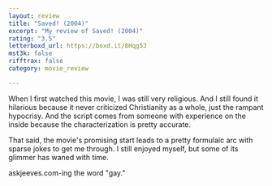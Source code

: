 ```yaml
---
layout: review
title: "Saved! (2004)"
excerpt: "My review of Saved! (2004)"
rating: "3.5"
letterboxd_url: https://boxd.it/8Hqg5J
mst3k: false
rifftrax: false
category: movie_review

---
```


When I first watched this movie, I was still very religious. And I still found it hilarious because it never criticized Christianity as a whole, just the rampant hypocrisy. And the script comes from someone with experience on the inside because the characterization is pretty accurate.

That said, the movie's promising start leads to a pretty formulaic arc with sparse jokes to get me through. I still enjoyed myself, but some of its glimmer has waned with time.

askjeeves.com-ing the word "gay."
